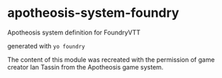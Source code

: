 # apotheosis-system-foundry

Apotheosis system definition for FoundryVTT

generated with `yo foundry`

The content of this module was recreated with the permission of game creator Ian Tassin from the Apotheosis game system.
